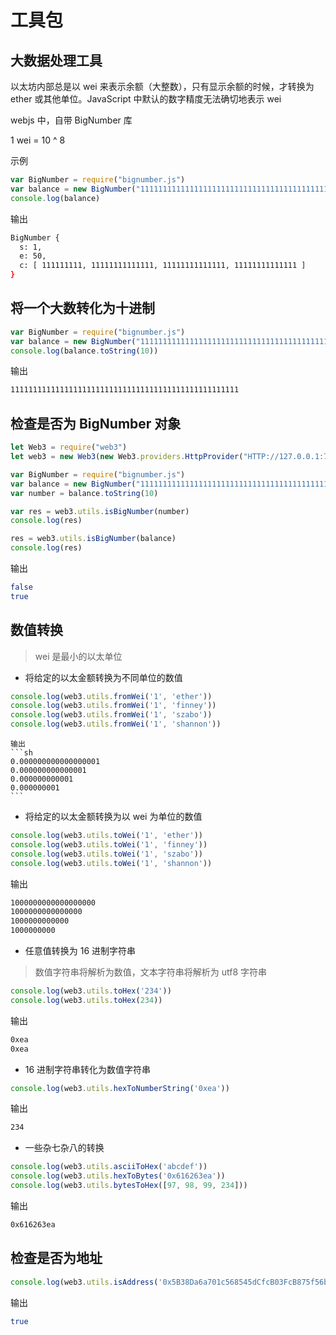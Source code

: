 # 工具包

## 大数据处理工具
以太坊内部总是以 wei 来表示余额（大整数），只有显示余额的时候，才转换为 ether 或其他单位。JavaScript 中默认的数字精度无法确切地表示 wei

webjs 中，自带 BigNumber 库

1 wei = 10 ^ 8

示例
```js
var BigNumber = require("bignumber.js")
var balance = new BigNumber("111111111111111111111111111111111111111111111111111");
console.log(balance)
```
输出
```sh
BigNumber {
  s: 1,
  e: 50,
  c: [ 111111111, 11111111111111, 11111111111111, 11111111111111 ]
}
```

## 将一个大数转化为十进制
```js
var BigNumber = require("bignumber.js")
var balance = new BigNumber("111111111111111111111111111111111111111111111111111");
console.log(balance.toString(10))
```
输出
```sh
111111111111111111111111111111111111111111111111111
```

## 检查是否为 BigNumber 对象
```js
let Web3 = require("web3")
let web3 = new Web3(new Web3.providers.HttpProvider("HTTP://127.0.0.1:7545"))

var BigNumber = require("bignumber.js")
var balance = new BigNumber("111111111111111111111111111111111111111111111111111");
var number = balance.toString(10)

var res = web3.utils.isBigNumber(number)
console.log(res)

res = web3.utils.isBigNumber(balance)
console.log(res)
```
输出
```sh
false
true
```

## 数值转换
> wei 是最小的以太单位

- 将给定的以太金额转换为不同单位的数值
```js
console.log(web3.utils.fromWei('1', 'ether'))
console.log(web3.utils.fromWei('1', 'finney'))
console.log(web3.utils.fromWei('1', 'szabo'))
console.log(web3.utils.fromWei('1', 'shannon'))
```
    输出
    ```sh
    0.000000000000000001
    0.000000000000001
    0.000000000001
    0.000000001
    ```

- 将给定的以太金额转换为以 wei 为单位的数值
```js
console.log(web3.utils.toWei('1', 'ether'))
console.log(web3.utils.toWei('1', 'finney'))
console.log(web3.utils.toWei('1', 'szabo'))
console.log(web3.utils.toWei('1', 'shannon'))
```
输出
```sh
1000000000000000000
1000000000000000
1000000000000
1000000000
```

- 任意值转换为 16 进制字符串
> 数值字符串将解析为数值，文本字符串将解析为 utf8 字符串
```js
console.log(web3.utils.toHex('234'))
console.log(web3.utils.toHex(234))
```
输出
```sh
0xea
0xea
```

- 16 进制字符串转化为数值字符串
```js
console.log(web3.utils.hexToNumberString('0xea'))
```
输出
```sh
234
```

- 一些杂七杂八的转换
```js
console.log(web3.utils.asciiToHex('abcdef'))
console.log(web3.utils.hexToBytes('0x616263ea'))
console.log(web3.utils.bytesToHex([97, 98, 99, 234]))
```
输出
```sh
0x616263ea
```

## 检查是否为地址
```js
console.log(web3.utils.isAddress('0x5B38Da6a701c568545dCfcB03FcB875f56beddC4'))
```
输出
```sh
true
```